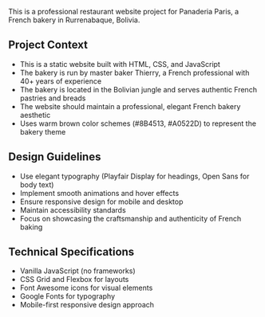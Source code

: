 <!-- Use this file to provide workspace-specific custom instructions to Copilot. For more details, visit https://code.visualstudio.com/docs/copilot/copilot-customization#_use-a-githubcopilotinstructionsmd-file -->

This is a professional restaurant website project for Panaderia Paris, a French bakery in Rurrenabaque, Bolivia. 

## Project Context
- This is a static website built with HTML, CSS, and JavaScript
- The bakery is run by master baker Thierry, a French professional with 40+ years of experience
- The bakery is located in the Bolivian jungle and serves authentic French pastries and breads
- The website should maintain a professional, elegant French bakery aesthetic
- Uses warm brown color schemes (#8B4513, #A0522D) to represent the bakery theme

## Design Guidelines
- Use elegant typography (Playfair Display for headings, Open Sans for body text)
- Implement smooth animations and hover effects
- Ensure responsive design for mobile and desktop
- Maintain accessibility standards
- Focus on showcasing the craftsmanship and authenticity of French baking

## Technical Specifications
- Vanilla JavaScript (no frameworks)
- CSS Grid and Flexbox for layouts
- Font Awesome icons for visual elements
- Google Fonts for typography
- Mobile-first responsive design approach